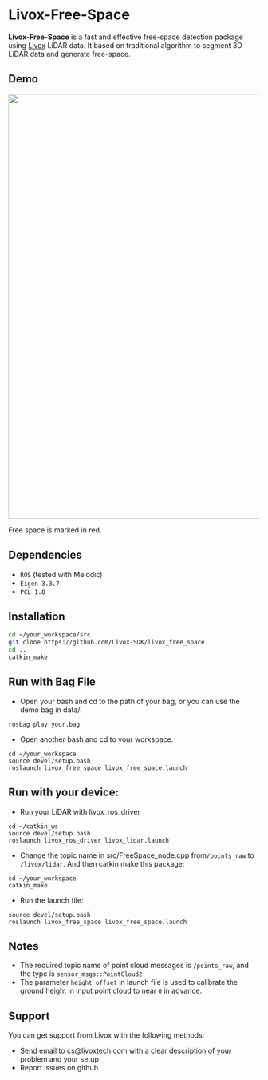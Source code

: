 # Livox-Free-Space



**Livox-Free-Space** is a fast and effective free-space detection package using [Livox](www.livoxtech.com) LiDAR data. It based on traditional algorithm to segment 3D LiDAR data and generate free-space.

## Demo

<div align="center">
<img src="./data/demo.gif" width="850px">
</div>

Free space is marked in red.

## Dependencies

- `ROS` (tested with Melodic)
- `Eigen 3.3.7`
- `PCL 1.8` 

## Installation

```bash
cd ~/your_workspace/src
git clone https://github.com/Livox-SDK/livox_free_space
cd ..
catkin_make
```

## Run with Bag File

- Open your bash and cd to the path of your bag, or you can use the demo bag in data/.
```
rosbag play your.bag
```
- Open another bash and cd to your workspace.
```
cd ~/your_workspace
source devel/setup.bash
roslaunch livox_free_space livox_free_space.launch
```

## Run with your device:
- Run your LiDAR with livox_ros_driver
```
cd ~/catkin_ws
source devel/setup.bash
roslaunch livox_ros_driver livox_lidar.launch
```
- Change the topic name in src/FreeSpace_node.cpp from`/points_raw` to `/livox/lidar`. And then catkin make this package:
```
cd ~/your_workspace
catkin_make
```
- Run the launch file:
```
source devel/setup.bash
roslaunch livox_free_space livox_free_space.launch
```

## Notes

- The required topic name of point cloud messages is `/points_raw`, and the type is `sensor_msgs::PointCloud2`
- The parameter `height_offset` in launch file is used to calibrate the ground height in input point cloud  to near `0` in advance.

## Support
You can get support from Livox with the following methods:
*  Send email to [cs@livoxtech.com](cs@livoxtech.com) with a clear description of your problem and your setup
*  Report issues on github
